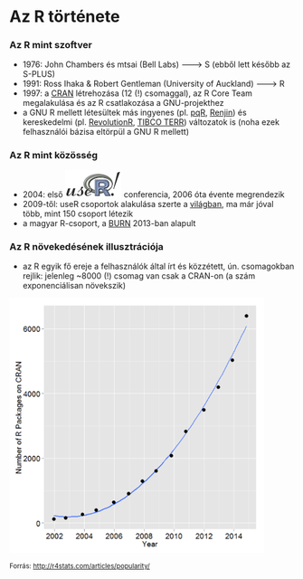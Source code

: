 # Az R története

### Az R mint szoftver
- 1976: John Chambers és mtsai (Bell Labs) ---> S (ebből lett később az S-PLUS)
- 1991: Ross Ihaka & Robert Gentleman (University of Auckland) ---> R
- 1997: a [CRAN]() létrehozása (12 (!) csomaggal), az R Core Team megalakulása 
és az R csatlakozása a GNU-projekthez
- a GNU R mellett létesültek más ingyenes (pl. 
[pqR](http://www.pqr-project.org/), [Renjin](http://www.renjin.org/)) és 
kereskedelmi (pl. [RevolutionR](http://www.revolutionanalytics.com/), [TIBCO TERR](http://spotfire.tibco.com/discover-spotfire/what-does-spotfire-do/predictive-analytics/tibco-enterprise-runtime-for-r-terr)) változatok is (noha ezek 
felhasználói bázisa eltörpül a GNU R mellett)

### Az R mint közösség
- 2004: első <img src="/images/useR.png" alt="useR!" style="width: 100px;"/> 
conferencia, 2006 óta évente megrendezik
- 2009-től: useR csoportok alakulása szerte a [világban](http://blog.revolutionanalytics.com/local-r-groups.html), ma már 
jóval több, mint 150 csoport létezik
- a magyar R-csoport, a 
[BURN](http://www.meetup.com/budapest-users-of-r-network/) 2013-ban alapult

### Az R növekedésének illusztrációja
- az R egyik fő ereje a felhasználók által írt és közzétett, ún. csomagokban
rejlik: jelenleg ~8000 (!) csomag van csak a CRAN-on (a szám exponenciálisan 
növekszik)

<img src="/images/package_growth.png" alt="R csomagok száma" align="middle" style="width: 450px;"/>

<small>Forrás: http://r4stats.com/articles/popularity/</small>

